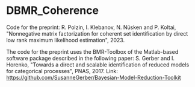 # DBMR_Coherence
Code for the preprint: R. Polzin, I. Klebanov, N. Nüsken and P. Koltai, "Nonnegative matrix factorization for coherent set identification by direct low rank maximum likelihood estimation", 2023. 

The code for the preprint uses the BMR-Toolbox of the Matlab-based software package described in the following paper: S. Gerber and I. Horenko, "Towards a direct and scalable identification of reduced models for categorical processes", PNAS, 2017. Link: https://github.com/SusanneGerber/Bayesian-Model-Reduction-Toolkit
